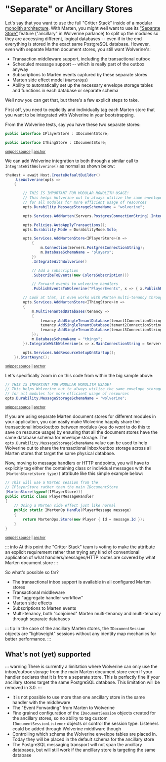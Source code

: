 # "Separate" or Ancillary Stores <Badge type="tip" text="2.13" />

Let's say that you want to use the full "Critter Stack" inside of a [modular monolith architecture](https://jeremydmiller.com/2024/04/01/thoughts-on-modular-monoliths/).
With Marten, you might well want to use its ["Separate Store"](https://martendb.io/configuration/hostbuilder.html#working-with-multiple-marten-databases) feature ("ancillary" in Wolverine parlance) 
to split up the modules so they are accessing different, logical databases 
-- even if in the end everything is stored in the exact same PostgreSQL database. However, 
even with separate Marten document stores, you still want Wolverine's:

* Transaction middleware support, including the transactional outbox
* Scheduled message support -- which is really part of the outbox anyway
* Subscriptions to Marten events captured by these separate stores
* Marten side effect model (`MartenOps`)
* Ability to automatically set up the necessary envelope storage tables and functions in each database or separate schema

Well now you can get that, but there's a few explicit steps to take.

First off, you need to explicitly and individually tag each Marten store that you want to be integrated with Wolverine
in your bootstrapping.

From the Wolverine tests, say you have these two separate stores:

<!-- snippet: sample_separate_marten_stores -->
<a id='snippet-sample_separate_marten_stores'></a>
```cs
public interface IPlayerStore : IDocumentStore;

public interface IThingStore : IDocumentStore;
```
<sup><a href='https://github.com/JasperFx/wolverine/blob/main/src/Persistence/MartenTests/AncillaryStores/bootstrapping_ancillary_marten_stores_with_wolverine.cs#L259-L265' title='Snippet source file'>snippet source</a> | <a href='#snippet-sample_separate_marten_stores' title='Start of snippet'>anchor</a></sup>
<!-- endSnippet -->

We can add Wolverine integration to both through a similar call to `IntegrateWithWolverine()` as normal as shown below:

<!-- snippet: sample_bootstrapping_with_ancillary_marten_stores -->
<a id='snippet-sample_bootstrapping_with_ancillary_marten_stores'></a>
```cs
theHost = await Host.CreateDefaultBuilder()
    .UseWolverine(opts =>
    {

        // THIS IS IMPORTANT FOR MODULAR MONOLITH USAGE!
        // This helps Wolverine out to always utilize the same envelope storage
        // for all modules for more efficient usage of resources
        opts.Durability.MessageStorageSchemaName = "wolverine";

        opts.Services.AddMarten(Servers.PostgresConnectionString).IntegrateWithWolverine();

        opts.Policies.AutoApplyTransactions();
        opts.Durability.Mode = DurabilityMode.Solo;

        opts.Services.AddMartenStore<IPlayerStore>(m =>
            {
                m.Connection(Servers.PostgresConnectionString);
                m.DatabaseSchemaName = "players";
            })
            .IntegrateWithWolverine()

            // Add a subscription
            .SubscribeToEvents(new ColorsSubscription())

            // Forward events to wolverine handlers
            .PublishEventsToWolverine("PlayerEvents", x => { x.PublishEvent<ColorsUpdated>(); });

        // Look at that, it even works with Marten multi-tenancy through separate databases!
        opts.Services.AddMartenStore<IThingStore>(m =>
        {
            m.MultiTenantedDatabases(tenancy =>
            {
                tenancy.AddSingleTenantDatabase(tenant1ConnectionString, "tenant1");
                tenancy.AddSingleTenantDatabase(tenant2ConnectionString, "tenant2");
                tenancy.AddSingleTenantDatabase(tenant3ConnectionString, "tenant3");
            });
            m.DatabaseSchemaName = "things";
        }).IntegrateWithWolverine(x => x.MainConnectionString = Servers.PostgresConnectionString);

        opts.Services.AddResourceSetupOnStartup();
    }).StartAsync();
```
<sup><a href='https://github.com/JasperFx/wolverine/blob/main/src/Persistence/MartenTests/AncillaryStores/bootstrapping_ancillary_marten_stores_with_wolverine.cs#L56-L103' title='Snippet source file'>snippet source</a> | <a href='#snippet-sample_bootstrapping_with_ancillary_marten_stores' title='Start of snippet'>anchor</a></sup>
<!-- endSnippet -->

Let's specifically zoom in on this code from within the big sample above:

<!-- snippet: sample_using_message_storage_schema_name -->
<a id='snippet-sample_using_message_storage_schema_name'></a>
```cs
// THIS IS IMPORTANT FOR MODULAR MONOLITH USAGE!
// This helps Wolverine out to always utilize the same envelope storage
// for all modules for more efficient usage of resources
opts.Durability.MessageStorageSchemaName = "wolverine";
```
<sup><a href='https://github.com/JasperFx/wolverine/blob/main/src/Persistence/MartenTests/AncillaryStores/bootstrapping_ancillary_marten_stores_with_wolverine.cs#L61-L68' title='Snippet source file'>snippet source</a> | <a href='#snippet-sample_using_message_storage_schema_name' title='Start of snippet'>anchor</a></sup>
<!-- endSnippet -->

If you are using separate Marten document stores for different modules in your application, you can easily make Wolverine 
happily share the transactional inbox/outbox between modules (you do *want* to do this to save on resource usage) by ensuring
that all the document stores have the same database schema for envelope storage. The `opts.Durability.MessageStorageSchemaName` 
value can be used to help Wolverine out to share the transactional inbox/outbox storage across all Marten stores that
target the same physical database.

Now, moving to message handlers or HTTP endpoints, you will have to explicitly tag either the containing class or
individual messages with the `[MartenStore(store type)]` attribute like this simple example below:

<!-- snippet: sample_PlayerMessageHandler -->
<a id='snippet-sample_playermessagehandler'></a>
```cs
// This will use a Marten session from the
// IPlayerStore rather than the main IDocumentStore
[MartenStore(typeof(IPlayerStore))]
public static class PlayerMessageHandler
{
    // Using a Marten side effect just like normal
    public static IMartenOp Handle(PlayerMessage message)
    {
        return MartenOps.Store(new Player { Id = message.Id });
    }
}
```
<sup><a href='https://github.com/JasperFx/wolverine/blob/main/src/Persistence/MartenTests/AncillaryStores/bootstrapping_ancillary_marten_stores_with_wolverine.cs#L243-L257' title='Snippet source file'>snippet source</a> | <a href='#snippet-sample_playermessagehandler' title='Start of snippet'>anchor</a></sup>
<!-- endSnippet -->

::: info
At this point the "Critter Stack" team is voting to make the attribute an explicit requirement rather than trying
any kind of conventional application of what handlers/messages/HTTP routes are covered by what Marten document store
:::

So what's possible so far?

* The transactional inbox support is available in all configured Marten stores
* Transactional middleware
* The "aggregate handler workflow"
* Marten side effects
* Subscriptions to Marten events
* Multi-tenancy, both "conjoined" Marten multi-tenancy and multi-tenancy through separate databases

::: tip
In the case of the ancillary Marten stores, the `IDocumentSession` objects are "lightweight" sessions without
any identity map mechanics for better performance. 
:::

## What's not (yet) supported

::: warning
There is currently a limitation where Wolverine can only use the inbox/outbox storage from the main Marten
document store even if your handler declares that it is from a separate store. This is perfectly fine if your
ancillary stores target the same PostgreSQL database. This limitation will be removed in 3.0.
:::

* It is not possible to use more than one ancillary store in the same handler with the middleware
* The "Event Forwarding" from Marten to Wolverine
* Fine grained configuration of the `IDocumentSession` objects created for the ancillary stores, so no ability to tag
  custom `IDocumentSessionListener` objects or control the session type. Listeners could be added through Wolverine middlware
  though
* Controlling which schema the Wolverine envelope tables are placed in. Today they will be placed in the default schema for
  the ancillary store
* The PostgreSQL messaging transport will not span the ancillary databases, but will still work if the ancillary store is targeting
  the same database




